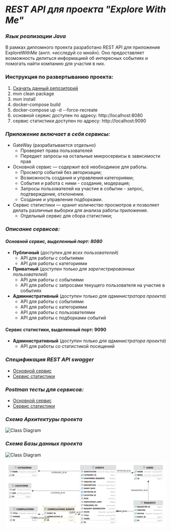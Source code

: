 # _REST API для проекта "Explore With Me"_

### _Язык реализации Java_

В рамках дипломного проекта разработано REST API для приложения ExploreWithMe (англ. «исследуй со мной»). Оно
предоставляет
возможность
делиться информацией об интересных событиях и помогать найти компанию для участия в них.

### **Инструкция по развертыванию проекта:**

1. [Скачать данный репозиторий](https://github.com/bannovdaniil/java-explore-with-me)
2. mvn clean package
3. mvn install
4. docker-compose build
5. docker-compose up -d --force-recreate
6. основной сервис доступен по адресу: http://localhost:8080
7. сервис статистики доступен по адресу: http://localhost:9090

### _Приложение включает в себя сервисы:_

- GateWay (разрабатывается отдельно)
  - Проверяет права пользователей
  - Передает запросы на остальные микросервисы в зависимости прав
- Основной сервис — содержит всё необходимое для работы.
  - Просмотр событий без авторизации;
  - Возможность создания и управления категориями;
  - События и работа с ними - создание, модерация;
  - Запросы пользователей на участие в событии - запрос, подтверждение, отклонение.
  - Создание и управление подборками.
- Сервис статистики — хранит количество просмотров и позволяет делать различные выборки для анализа работы приложения.
  - Отдельный сервис для сбора статистики;

### _Описание сервисов:_

#### _Основной сервис, выделенный порт: 8080_

- **Публичный** (_доступен для всех пользователей_)
  - API для работы с событиями
  - API для работы с категориями
- **Приватный** (_доступен только для зарегистрированных пользователей_)
  - API для работы с событиями
  - API для работы с запросами текущего пользователя на участие в событиях
- **Административный** (_доступен только для администратора проекта_)
  - API для работы с событиями
  - API для работы с категориями
  - API для работы с пользователями
  - API для работы с подборками событий

#### Сервис статистики, выделенный порт: 9090

- **Административный** (_доступен только для администратора проекта_)
  - API для работы со статистикой посещений

### _Спецификация REST API swagger_

- [Основной сервис](https://raw.githubusercontent.com/bannovdaniil/java-explore-with-me/develop/ewm-main-service-spec.json)
- [Сервис статистики](https://raw.githubusercontent.com/bannovdaniil/java-explore-with-me/develop/ewm-stats-service-spec.json)

### _Postman тесты для сервисов:_

- [Основной сервис](https://raw.githubusercontent.com/bannovdaniil/java-explore-with-me/develop/postman/ewm-main-service.json)
- [Сервис статистики](https://raw.githubusercontent.com/bannovdaniil/java-explore-with-me/develop/postman/ewm-stat-service.json)

### _Схема Архитектуры проекта_

![Class Diagram](http://www.plantuml.com/plantuml/proxy?src=https://raw.githubusercontent.com/bannovdaniil/java-explore-with-me/develop/uml/project.puml?new)

### _Схема Базы данных проекта_

![Class Diagram](http://www.plantuml.com/plantuml/proxy?src=https://raw.githubusercontent.com/bannovdaniil/java-explore-with-me/develop/uml/db-ewm.puml?new)

![](https://raw.githubusercontent.com/bannovdaniil/java-explore-with-me/develop/uml/db-ewm-image.png)
